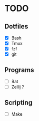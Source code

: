 # TODO

## Dotfiles

- [x] Bash
- [x] Tmux
- [x] fzf
- [x] git

## Programs

- [ ] Bat
- [ ] Zellij ?

## Scripting

- [ ] Make


